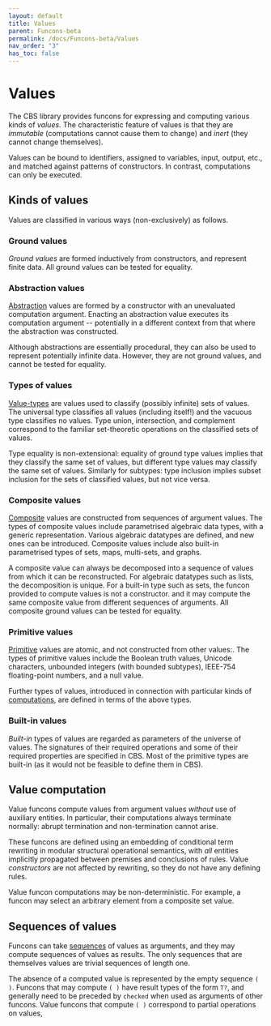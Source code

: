 ```yaml
---
layout: default
title: Values
parent: Funcons-beta
permalink: /docs/Funcons-beta/Values
nav_order: "3"
has_toc: false
---
```


Values
======

The CBS library provides funcons for expressing and computing various kinds of *values*.
The characteristic feature of values is that they are *immutable* (computations cannot cause them to change) and *inert* (they cannot change themselves).

Values can be bound to identifiers, assigned to variables, input, output, etc., and matched against patterns of constructors. In contrast, computations can only be executed.

Kinds of values
---------------

Values are classified in various ways (non-exclusively) as follows.

### Ground values

*Ground values* are formed inductively from constructors, and represent finite data. 
All ground values can be tested for equality.

### Abstraction values

[Abstraction] values are formed by a constructor with an unevaluated computation argument.
Enacting an abstraction value executes its computation argument
-- potentially in a different context from that where the abstraction was constructed.

Although abstractions are essentially procedural, they can also be used to represent potentially infinite data.
However, they are not ground values, and cannot be tested for equality.

### Types of values

[Value-types] are values used to classify (possibly infinite) sets of values. 
The universal type classifies all values (including itself!) and the vacuous type classifies no values. 
Type union, intersection, and complement correspond to the familiar set-theoretic operations on the classified sets of values. 

Type equality is non-extensional: equality of ground type values implies that they classify the same set of values, but different type values may classify the same set of values. 
Similarly for subtypes: type inclusion implies subset inclusion for the sets of classified values, but not vice versa.

### Composite values

[Composite] values are constructed from sequences of argument values.
The types of composite values include parametrised algebraic data types, with a generic representation.
Various algebraic datatypes are defined, and new ones can be introduced.
Composite values include also built-in parametrised types of sets, maps, multi-sets, and graphs.

A composite value can always be decomposed into a sequence of values from which it can be reconstructed.
For algebraic datatypes such as lists, the decomposition is unique.
For a built-in type such as sets, the funcon provided to compute values is not a constructor. and it may compute the same composite value from different sequences of arguments.
All composite ground values can be tested for equality.

### Primitive values

[Primitive] values are atomic, and not constructed from other values:.
The types of primitive values include the Boolean truth values, Unicode characters, unbounded integers (with bounded subtypes), IEEE-754 floating-point numbers, and a null value.

Further types of values, introduced in connection with particular kinds of [computations], are defined in terms of the above types.

### Built-in values

*Built-in* types of values are regarded as parameters of the universe of values. 
The signatures of their required operations and some of their required properties are specified in CBS.
Most of the primitive types are built-in (as it would not be feasible to define them in CBS).

Value computation
-----------------

Value funcons compute values from argument values *without* use of auxiliary entities.
In particular, their computations always terminate normally: 
abrupt termination and non-termination cannot arise.

These funcons are defined using an embedding of conditional term rewriting in modular structural operational semantics, with *all* entities implicitly propagated between premises and conclusions of rules.
Value *constructors* are not affected by rewriting, so they do not have any defining rules.

Value funcon computations may be non-deterministic.
For example, a funcon may select an arbitrary element from a composite set value.

Sequences of values
-------------------

Funcons can take [sequences] of values as arguments, and they may compute sequences of values as results.
The only sequences that are themselves values are trivial sequences of length one.

The absence of a computed value is represented by the empty sequence `( )`.
Funcons that may compute `( )` have result types of the form `T?`, and generally need to be preceded by `checked` when used as arguments of other funcons.
Value funcons that compute `( )` correspond to partial operations on values, 


[Value-types]:   /CBS-beta/Funcons-beta/Values/Value-Types/

[Primitive]:     /CBS-beta/docs/Funcons-beta/Values/Primitive

[Composite]:   /CBS-beta/docs/Funcons-beta/Values/Composite

[Abstraction]: /CBS-beta/docs/Funcons-beta/Values/Abstraction

[sequences]:    /CBS-beta/Funcons-beta/Values/Composite/Sequences/

[computations]: /CBS-beta/docs/Funcons-beta/Computations
